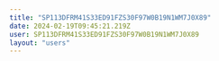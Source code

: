 ```yaml
---
title: "SP113DFRM41S33ED91FZS30F97W0B19N1WM7J0X89"
date: 2024-02-19T09:45:21.219Z
user: SP113DFRM41S33ED91FZS30F97W0B19N1WM7J0X89
layout: "users"
---
```

    